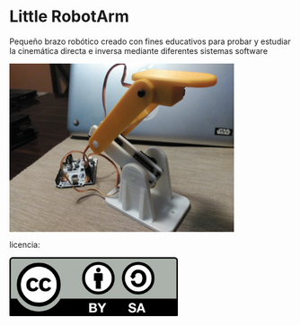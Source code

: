# Little RobotArm

Pequeño brazo robótico creado con fines educativos para probar y estudiar la cinemática directa e inversa mediante diferentes sistemas software

<img src="images/little_RobotArm1.jpg" width="400" align = "center">

licencia:

<img src="../images/by-sa.png" width="300" align = "center">

